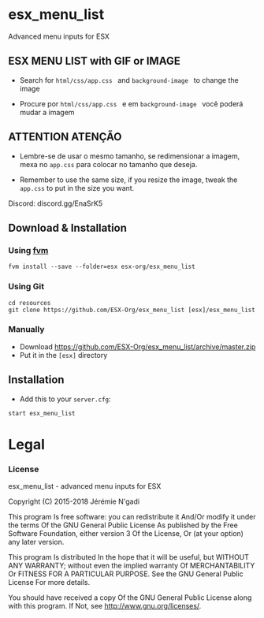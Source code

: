 # esx_menu_list
Advanced menu inputs for ESX

## ESX MENU LIST with GIF or IMAGE

- Search for 
```html/css/app.css ```
and 
```background-image ```
to change the image

- Procure por
```html/css/app.css ```
e em 
```background-image ```
você poderá mudar a imagem

## ATTENTION    ATENÇÃO

- Lembre-se de usar o mesmo tamanho, se redimensionar a imagem, mexa no ```app.css``` para colocar no tamanho que deseja.

- Remember to use the same size, if you resize the image, tweak the ```app.css``` to put in the size you want.

Discord: discord.gg/EnaSrK5

## Download & Installation

### Using [fvm](https://github.com/qlaffont/fvm-installer)
```
fvm install --save --folder=esx esx-org/esx_menu_list
```

### Using Git
```
cd resources
git clone https://github.com/ESX-Org/esx_menu_list [esx]/esx_menu_list
```

### Manually
- Download https://github.com/ESX-Org/esx_menu_list/archive/master.zip
- Put it in the `[esx]` directory

## Installation
- Add this to your `server.cfg`:

```
start esx_menu_list
```

# Legal
### License
esx_menu_list - advanced menu inputs for ESX

Copyright (C) 2015-2018 Jérémie N'gadi

This program Is free software: you can redistribute it And/Or modify it under the terms Of the GNU General Public License As published by the Free Software Foundation, either version 3 Of the License, Or (at your option) any later version.

This program Is distributed In the hope that it will be useful, but WITHOUT ANY WARRANTY; without even the implied warranty Of MERCHANTABILITY Or FITNESS FOR A PARTICULAR PURPOSE. See the GNU General Public License For more details.

You should have received a copy Of the GNU General Public License along with this program. If Not, see http://www.gnu.org/licenses/.
